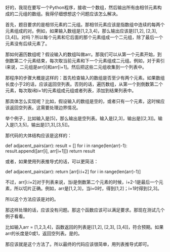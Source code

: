 好的，我现在要写一个Python程序，接收一个数组，然后输出所有由相邻元素构成的二元组的数组。我得仔细想想这个问题应该怎么解决。

首先，题目要求的是相邻元素的二元组。那相邻元素应该是指数组中连续的每两个元素组成的对。例如，如果输入数组是[1,2,3,4]，那么输出应该是[[1,2], [2,3], [3,4]]。对吗？所以每个元素和它后面的那个元素组成一个二元组，除了最后一个元素没有后续元素了。

那如何遍历数组呢？假设输入的数组叫做arr。那我们可以从第一个元素开始，到倒数第二个元素结束，每次取当前元素和下一个元素组成二元组。例如，对于索引i来说，二元组是arr[i]和arr[i+1]。然后把这些二元组收集到一个列表中。

那程序的步骤大概是这样的：首先检查输入的数组是否至少有两个元素。如果数组长度小于2的话，应该返回空列表。否则的话，遍历数组，从第一个到倒数第二个元素，每次取i和i+1的元素组成元组或者列表，添加到结果列表中。

那具体怎么实现呢？比如，假设输入的数组是空的，或者只有一个元素，这时候应该返回空列表。这需要处理边界情况。

举个例子，比如输入是[5]，那么输出是空列表。输入是[2,3]，输出是[[2,3]]。输入是[1,3,5]，输出是[[1,3],[3,5]]。

那代码的大体结构应该是这样的：

def adjacent_pairs(arr):
    result = []
    for i in range(len(arr)-1):
        result.append([arr[i], arr[i+1]])
    return result

或者，如果使用列表推导式的话，可以更简洁：

def adjacent_pairs(arr):
    return [arr[i:i+2] for i in range(len(arr)-1)]

不过，arr[i:i+2]对于列表来说，当i是倒数第二个元素的时候，i+2-1是最后一个元素，所以切片正确。例如，arr是[1,2,3]，当i=0时，得到[1,2]；i=1时得到[2,3]。

所以这个方法应该是对的。

那这样处理的话，应该没有问题。那这个函数应该可以满足要求。那现在测试几个例子看看。

比如输入arr = [1,2,3,4]，函数返回的列表是[[1,2], [2,3], [3,4]]，符合预期。如果arr的长度是0或1，返回空列表。是的。

那应该就是这个方法了。所以最终的代码应该很简单，用列表推导式即可。